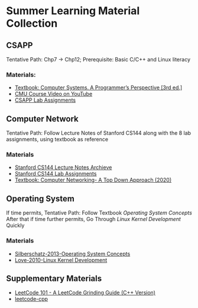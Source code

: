 # Summer Learning Material Collection
## CSAPP
Tentative Path: Chp7 -> Chp12; Prerequisite: Basic C/C++ and Linux literacy
### Materials:
* [Textbook: Computer Systems. A Programmer’s Perspective [3rd ed.]](http://#)
* [CMU Course Video on YouTube](https://www.youtube.com/playlist?list=PLmBgoRqEQCWy58EIwLSWwMPfkwLOLRM5R)
* [CSAPP Lab Assignments](http://csapp.cs.cmu.edu/3e/labs.html)

## Computer Network
Tentative Path: Follow Lecture Notes of Stanford CS144 along with the 8 lab assignments, using textbook as reference
### Materials
* [Stanford CS144 Lecture Notes Archieve](#)
* [Stanford CS144 Lab Assignments](#)
* [Textbook: Computer Networking- A Top Down Approach (2020)](#)

## Operating System
If time permits, Tentative Path: Follow Textbook *Operating System Concepts* <br> After that if time further permits, Go Through *Linux Kernel Development* Quickly
### Materials
* [Silberschatz-2013-Operating System Concepts](#)
* [Love-2010-Linux Kernel Development](#)

## Supplementary Materials
* [LeetCode 101 - A LeetCode Grinding Guide (C++ Version)](#)
* [leetcode-cpp](#)
